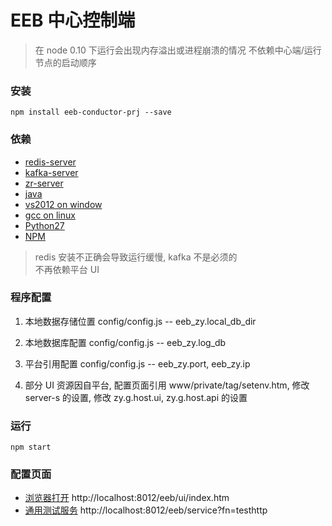 # EEB 中心控制端

> 在 node 0.10 下运行会出现内存溢出或进程崩溃的情况
> 不依赖中心端/运行节点的启动顺序


### 安装

`npm install eeb-conductor-prj --save`


### 依赖

* [redis-server](http://www.redis.cn/)
* [kafka-server](http://kafka.apache.org/documentation.html)
* [zr-server](http://zr-i.com:8088/ui/login.html)
* [java](http://www.java.com/)
* [vs2012 on window](https://www.visualstudio.com/zh-cn/products/free-developer-offers-vs.aspx)
* [gcc on linux](http://gcc.gnu.org/)
* [Python27](https://www.python.org/download/releases/2.7/)
* [NPM](https://github.com/npm/npm)

> redis 安装不正确会导致运行缓慢, kafka 不是必须的 <br/>
> 不再依赖平台 UI


### 程序配置

1. 本地数据存储位置
    config/config.js -- eeb_zy.local_db_dir 

2. 本地数据库配置
    config/config.js -- eeb_zy.log_db 

3. 平台引用配置
    config/config.js -- eeb_zy.port, eeb_zy.ip

4. 部分 UI 资源因自平台, 配置页面引用
    www/private/tag/setenv.htm, 
    修改 server-s 的设置, 修改 zy.g.host.ui, zy.g.host.api 的设置


### 运行

`npm start`


### 配置页面

* [浏览器打开](http://localhost:8012/eeb/ui/index.htm) http://localhost:8012/eeb/ui/index.htm
* [通用测试服务](http://localhost:8012/eeb/service?fn=testhttp) http://localhost:8012/eeb/service?fn=testhttp
